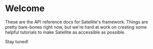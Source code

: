 # Welcome

These are the API reference docs for Satellite's framework. Things are pretty bare-bones right now, but we're hard at work on creating some helpful tutorials to make Satellite as accessible as possible.

Stay tuned!